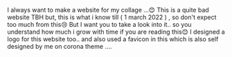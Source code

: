 I always want to make a website for my collage ...😊
This is a quite bad website TBH but, this is what i know till ( 1 march 2022 ) , so don't expect too much from this😢
But I want you to take a look into it.. so you understand how much i grow with time if you are reading this😊
I designed a logo for this website too.. and also used a favicon in this which is also self designed by me on corona theme ....
